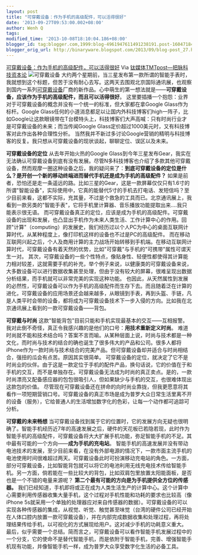 ```yaml
---
layout: post
title: "可穿戴设备：作为手机的高级配件，可以活得很好"
date: '2013-09-27T09:53:00.002+08:00'
author: Wenh Q
tags:
modified_time: '2013-10-08T18:10:04.186+08:00'
blogger_id: tag:blogger.com,1999:blog-4961947611491238191.post-1604718480527649908
blogger_orig_url: http://binaryware.blogspot.com/2013/09/blog-post_27.html
---
```

[可穿戴设备：作为手机的高级配件，可以活得很好](http://www.tmtpost.com/67124.html)
Via [钛媒体TMTpost—把脉科技资本论](http://www.tmtpost.com/)
![可穿戴设备](http://www.tmtpost.com/wp-content/uploads/2013/09/138018043981.jpg "可穿戴设备")
大约两个星期前，当三星发布第一款所谓的智能手表时，我就想到这个标题，但苦于没有耐心去写。这两天去围观北京国际通讯展，也观察到国内一系列[可穿戴设备](http://www.tmtpost.com/tag/%E5%8F%AF%E7%A9%BF%E6%88%B4%E8%AE%BE%E5%A4%87 "查看 可穿戴设备 中的全部文章")厂商的新作品。心中萌生的第一想法就是——**可穿戴设备，应该作为手机的高级配件，而且可以活得很好**。
这里要插播一个抱怨：业界对于可穿戴设备的概念并没有一个统一的标准，但大家都在拿Google
Glass作为标杆。Google
Glass任何的小道消息都足以让国内外科技博客们high一阵子，比如Google让这款眼镜带在T台模特头上，科技博客们大声高喊：只有时尚行业才是可穿戴设备的未来；而当传闻Google
Glass定价超过1000美元时，又有科技博客对此作出各种合理性分析。
当然我并不新过多讨论Google营销的精明与科技博客的反复。我只想从可穿戴设备的现状谈起，聊聊定位、误区以及未来。

**可穿戴设备的定位**
从去年开始火热的Google
Glass到今年三星发布Gear，我实在无法确认可穿戴设备到底有没有发展。尽管N多科技博客也介绍了多款其他可穿戴设备，然而观摩一圈这种设备之后，我的疑问来了：**到底可穿戴设备的定位是什么？是开创一个新的移动终端进而替代手机还是成为手机的高级配件？**
如果是前者，恐怕还是走一条遥远的路。比如三星的Gear，这是一款屏幕仅仅只有1.6寸的所谓"智能设备"，实际使用中，它真的能替代5寸的手机去打电话、发短信吗？至少目前来看，这都不实际，充其量，不过是个救急的工具而已。北京通讯展上，我看到一款另类的"智能手表"，它将手机里计算器、音乐播放功能提取出来....我只能表示很无语。
而可穿戴设备真正的定位，应该是成为手机的高级配件。可穿戴设备的出现和发展，也凸显出手机作为未来人类生活、工作计算中心的作用。回顾"计算"（computing）的发展史，我们经历过以个人PC为中心的桌面互联网计算时代，从某种程度上，像打印机这样的设备也不过是PC的高级配件。
而在移动互联网兴起之后，个人及商用计算的主力战场开始转移到手机端。在移动互联网计算时代，可穿戴设备有着天然的优势，比如"可穿戴"与手机的"可携带"属性可谓天生一对。
其次，可穿戴设备的一些个性特点，像贴身性、轻便性都使得其计算能力相对较差，这就需要手机的补充，举个例子来说，以健康类的可穿戴设备来说，大多数设备可以进行数据收集甚至处理，但由于没有较大的屏幕，很难呈现出数据分析结果，而手机就可以非常完美的实现这种功能。
也因此，从天然属性到发展的必然性，可穿戴设备可以作为手机的高级配件而生存下去。而且随着泛在计算的进化，可穿戴设备的应用场景还会越来越多，从眼镜到手表，再到头盔、手链，凡是人类平时会带的设备，都将成为可穿戴设备技术下一步入侵的方向。比如我在北京通讯展上看到的一款可穿戴设备——背包。

**可穿戴与时尚**
这款"智能背包"目前只能和手机实现最基本的交互——互相报警。我对此倒不奇怪，真正令我感兴趣的是他们的口号：**用技术重新定义时尚**。
难道时尚就不能和技术结合吗？答案不言而喻。从某种层面上说，时尚与技术都是一种文化，而时尚与技术的结合的确也诞生了很多伟大的产品和公司。很多人都将iPhone作为一款时尚与技术结合的完美产品。但可穿戴设备却并适合与时尚相结合，强扭的瓜会有点苦。原因其实很简单。
可穿戴设备的定位，就决定了它不是时尚业的伙伴。由于这是一款定位于手机的配件产品，换句话说，它的价值在于和手机的交互，而不是单独存在。可穿戴设备无法成为时尚的真正卖点。是的，一款时尚漂亮又配备感应器的包包很吸引人，但如果缺少与手机的交互，也很难体现出这款包的价值。
尽管现在可穿戴设备还在拼命的向时尚业靠拢，但我更愿意将其看作一项短期营销口号。可穿戴设备的真正市场是成为普罗大众日常生活里离不开的设备（服务），它给普通人的生活增加数字化的色彩，让每一个动作都可追踪可分析。

**可穿戴的未来畅想**
当可穿戴设备找到属于它的位置时，它的发展方向无疑也很明确了。智能手机经历近7年的高速发展之后，硬件的天花板已若隐若现，此时作为智能手机的高级配件，可穿戴设备将大大扩展手机功能，弥足智能手机的不足。其中最有可能的一个方向——**成为手机的充电站**。
智能手机的高速发展并没有带动电池技术的发展，至少目前来看，在没有外部电源的情况下，一款市面主流手机的电池使用时间很难超过两天。可穿戴设备此时可扮演移动充电站的角色。一方面，部分可穿戴设备，比如智能背包就可以将它的电池利用无线充电技术传给智能手机。另一方面，倘若能在一些比较大的背包，比如双肩包里放置太阳能面板，是否也是一个不错的电量来源呢？
**第二个最有可能的方向是为手机提供全方位的传感器。**
我们已经知道，手机即将或正在成为人类生活生产的计算中心。这个计算中心需要利用传感器收集大量手机，这个过程对手机性能和功耗的要求也比较高（像iPhone
5s就采用一个单独的处理器应对来自传感器的数据）。可穿戴设备的可以实现各种传感器的集成，从视觉、听觉、触觉甚至味觉（台湾的硬件公司已经开始在人体口腔内放置一款可穿戴设备），并在内部完成数据收集和处理过程，再将处理结果传给手机，以可视化的方式展现给用户。这对减少手机的功耗意义重大。
最后，似乎需要一个总结。简而言之，可穿戴设备可以看作智能手机发展过程中的一个分支，它的使命不是替代智能手机，而是依附于智能手机，完善、增强智能手机现有功能，并像智能手机一样，成为普罗大众享受数字化生活的必备工具。
